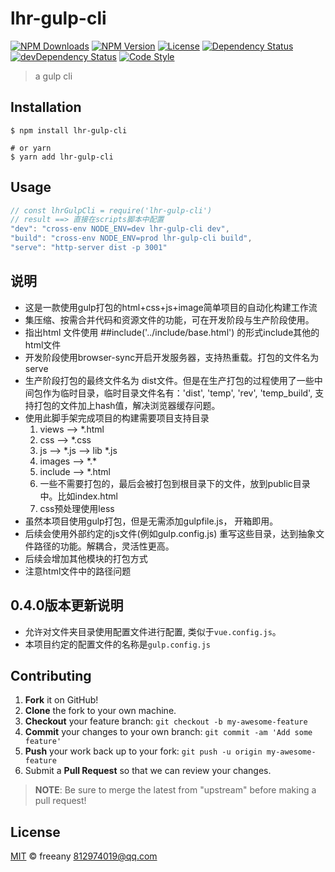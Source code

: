 # lhr-gulp-cli

[![NPM Downloads][downloads-image]][downloads-url]
[![NPM Version][version-image]][version-url]
[![License][license-image]][license-url]
[![Dependency Status][dependency-image]][dependency-url]
[![devDependency Status][devdependency-image]][devdependency-url]
[![Code Style][style-image]][style-url]

> a gulp cli

## Installation

```shell
$ npm install lhr-gulp-cli

# or yarn
$ yarn add lhr-gulp-cli
```

## Usage

<!-- TODO: Introduction of API use -->

```javascript
// const lhrGulpCli = require('lhr-gulp-cli')
// result ==> 直接在scripts脚本中配置
"dev": "cross-env NODE_ENV=dev lhr-gulp-cli dev",
"build": "cross-env NODE_ENV=prod lhr-gulp-cli build",
"serve": "http-server dist -p 3001"
```

## 说明
- 这是一款使用gulp打包的html+css+js+image简单项目的自动化构建工作流
- 集压缩、按需合并代码和资源文件的功能，可在开发阶段与生产阶段使用。
- 指出html 文件使用  ##include('../include/base.html') 的形式include其他的html文件
- 开发阶段使用browser-sync开启开发服务器，支持热重载。打包的文件名为serve
- 生产阶段打包的最终文件名为 dist文件。但是在生产打包的过程使用了一些中间包作为临时目录，临时目录文件名有：'dist', 'temp', 'rev', 'temp_build', 支持打包的文件加上hash值，解决浏览器缓存问题。
- 使用此脚手架完成项目的构建需要项目支持目录
  1. views --> *.html
  2. css --> *.css
  3. js --> *.js 
          --> lib
                *.js
  4. images --> \*.\*
  5. include --> *.html
  7. 一些不需要打包的，最后会被打包到根目录下的文件，放到public目录中。比如index.html
  8. css预处理使用less
- 虽然本项目使用gulp打包，但是无需添加gulpfile.js， 开箱即用。
- 后续会使用外部约定的js文件(例如gulp.config.js) 重写这些目录，达到抽象文件路径的功能。解耦合，灵活性更高。
- 后续会增加其他模块的打包方式
- 注意html文件中的路径问题


## 0.4.0版本更新说明
- 允许对文件夹目录使用配置文件进行配置, 类似于`vue.config.js`。 
- 本项目约定的配置文件的名称是`gulp.config.js`


## Contributing

1. **Fork** it on GitHub!
2. **Clone** the fork to your own machine.
3. **Checkout** your feature branch: `git checkout -b my-awesome-feature`
4. **Commit** your changes to your own branch: `git commit -am 'Add some feature'`
5. **Push** your work back up to your fork: `git push -u origin my-awesome-feature`
6. Submit a **Pull Request** so that we can review your changes.

> **NOTE**: Be sure to merge the latest from "upstream" before making a pull request!

## License

[MIT](LICENSE) &copy; freeany <812974019@qq.com>



[downloads-image]: https://img.shields.io/npm/dm/lhr-gulp-cli.svg
[downloads-url]: https://npmjs.org/package/lhr-gulp-cli
[version-image]: https://img.shields.io/npm/v/lhr-gulp-cli.svg
[version-url]: https://npmjs.org/package/lhr-gulp-cli
[license-image]: https://img.shields.io/github/license/freenay/lhr-gulp-cli.svg
[license-url]: https://github.com/freenay/lhr-gulp-cli/blob/master/LICENSE
[dependency-image]: https://img.shields.io/david/freenay/lhr-gulp-cli.svg
[dependency-url]: https://david-dm.org/freenay/lhr-gulp-cli
[devdependency-image]: https://img.shields.io/david/dev/freenay/lhr-gulp-cli.svg
[devdependency-url]: https://david-dm.org/freenay/lhr-gulp-cli?type=dev
[style-image]: https://img.shields.io/badge/code_style-standard-brightgreen.svg
[style-url]: https://standardjs.com
